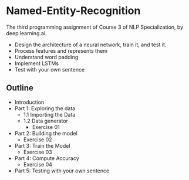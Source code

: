 # Named-Entity-Recognition

The third programming assignment of Course 3 of NLP Specialization, by deep learning.ai.

- Design the architecture of a neural network, train it, and test it. 
- Process features and represents them
- Understand word padding
- Implement LSTMs
- Test with your own sentence

## Outline
- Introduction
- Part 1:  Exploring the data
    - 1.1  Importing the Data
    - 1.2  Data generator
		- Exercise 01
- Part 2:  Building the model
	- Exercise 02
- Part 3:  Train the Model
	- Exercise 03
- Part 4:  Compute Accuracy
	- Exercise 04
- Part 5:  Testing with your own sentence